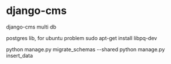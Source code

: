 # django-cms
django-cms multi db

postgres lib, for ubuntu problem
sudo apt-get install libpq-dev

python manage.py migrate_schemas --shared
python manage.py insert_data
